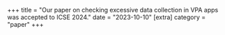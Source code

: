 +++ title = "Our paper on checking excessive data collection in VPA apps was accepted to ICSE 2024." date = "2023-10-10" [extra] category = "paper" +++
